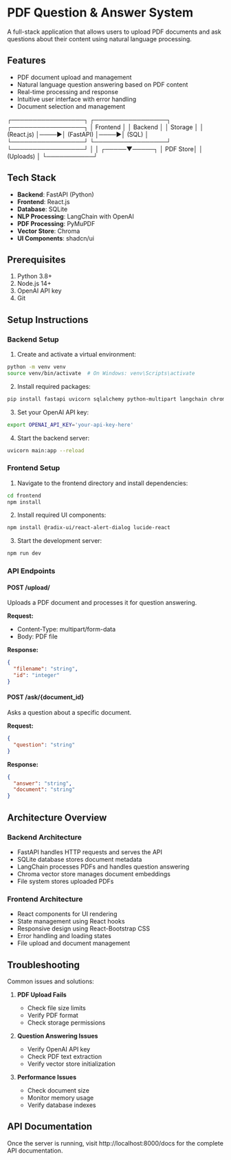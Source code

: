 # PDF Question & Answer System

A full-stack application that allows users to upload PDF documents and ask questions about their content using natural language processing.

## Features

- PDF document upload and management
- Natural language question answering based on PDF content
- Real-time processing and response
- Intuitive user interface with error handling
- Document selection and management


┌─────────────────┐     ┌─────────────────┐     ┌─────────────────┐
│    Frontend     │     │    Backend      │     │    Storage      │
│    (React.js)   │────▶│    (FastAPI)    │────▶│   (SQL)         │
└─────────────────┘     └─────────────────┘     └─────────────────┘
                              │
                              │
                        ┌─────▼─────┐
                        │  PDF Store│
                        │ (Uploads) │
                        └───────────┘

## Tech Stack

- **Backend**: FastAPI (Python)
- **Frontend**: React.js
- **Database**: SQLite
- **NLP Processing**: LangChain with OpenAI
- **PDF Processing**: PyMuPDF
- **Vector Store**: Chroma
- **UI Components**: shadcn/ui

## Prerequisites

1. Python 3.8+
2. Node.js 14+
3. OpenAI API key
4. Git

## Setup Instructions

### Backend Setup

1. Create and activate a virtual environment:
```bash
python -m venv venv
source venv/bin/activate  # On Windows: venv\Scripts\activate
```

2. Install required packages:
```bash
pip install fastapi uvicorn sqlalchemy python-multipart langchain chromadb openai pymupdf
```

3. Set your OpenAI API key:
```bash
export OPENAI_API_KEY='your-api-key-here'
```

4. Start the backend server:
```bash
uvicorn main:app --reload
```

### Frontend Setup

1. Navigate to the frontend directory and install dependencies:
```bash
cd frontend
npm install
```

2. Install required UI components:
```bash
npm install @radix-ui/react-alert-dialog lucide-react
```

3. Start the development server:
```bash
npm run dev
```


### API Endpoints

#### POST /upload/
Uploads a PDF document and processes it for question answering.

**Request:**
- Content-Type: multipart/form-data
- Body: PDF file

**Response:**
```json
{
  "filename": "string",
  "id": "integer"
}
```

#### POST /ask/{document_id}
Asks a question about a specific document.

**Request:**
```json
{
  "question": "string"
}
```

**Response:**
```json
{
  "answer": "string",
  "document": "string"
}
```

## Architecture Overview

### Backend Architecture
- FastAPI handles HTTP requests and serves the API
- SQLite database stores document metadata
- LangChain processes PDFs and handles question answering
- Chroma vector store manages document embeddings
- File system stores uploaded PDFs

### Frontend Architecture
- React components for UI rendering
- State management using React hooks
- Responsive design using React-Bootstrap CSS
- Error handling and loading states
- File upload and document management




## Troubleshooting

Common issues and solutions:

1. **PDF Upload Fails**
   - Check file size limits
   - Verify PDF format
   - Check storage permissions

2. **Question Answering Issues**
   - Verify OpenAI API key
   - Check PDF text extraction
   - Verify vector store initialization

3. **Performance Issues**
   - Check document size
   - Monitor memory usage
   - Verify database indexes



## API Documentation

Once the server is running, visit http://localhost:8000/docs for the complete API documentation.
